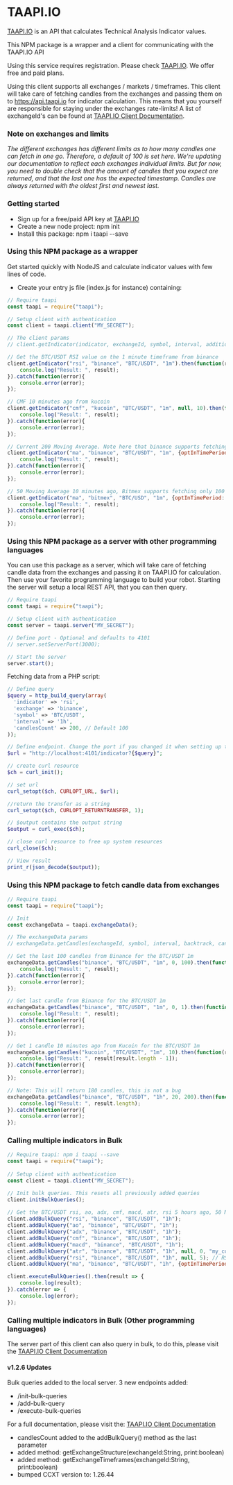# TAAPI.IO

[TAAPI.IO](https://taapi.io) is an API that calculates Technical Analysis Indicator values.

This NPM package is a wrapper and a client for communicating with the TAAPI.IO API

Using this service requires registration. Please check [TAAPI.IO](https://taapi.io). We offer free and paid plans.

Using this client supports all exchanges / markets / timeframes. This client will take care of fetching candles from the exchanges and passing them on to https://api.taapi.io for indicator calculation. This means that you yourself are responsible for staying under the exchanges rate-limits! A list of exchangeId's can be found at [TAAPI.IO Client Documentation](https://taapi.io/documentation/integration/client/).

### Note on exchanges and limits
<i>The different exchanges has different limits as to how many candles one can fetch in one go. Therefore, a default of 100 is set here. We're updating our documentation to reflect each exchanges individual limits. But for now, you need to double check that the amount of candles that you expect are returned, and that the last one has the expected timestamp. Candles are always returned with the oldest first and newest last.</i>

### Getting started

* Sign up for a free/paid API key at [TAAPI.IO](https://taapi.io)
* Create a new node project: npm init
* Install this package: npm i taapi --save

### Using this NPM package as a wrapper

Get started quickly with NodeJS and calculate indicator values with few lines of code.

* Create your entry js file (index.js for instance) containing:

```javascript
// Require taapi
const taapi = require("taapi");

// Setup client with authentication
const client = taapi.client("MY_SECRET");

// The client params
// client.getIndicator(indicator, exchangeId, symbol, interval, additionalParams, backtrack, candlesCount);

// Get the BTC/USDT RSI value on the 1 minute timeframe from binance
client.getIndicator("rsi", "binance", "BTC/USDT", "1m").then(function(result) {
    console.log("Result: ", result);
}).catch(function(error){
    console.error(error);
});

// CMF 10 minutes ago from kucoin
client.getIndicator("cmf", "kucoin", "BTC/USDT", "1m", null, 10).then(function(result) {
    console.log("Result: ", result);
}).catch(function(error){
    console.error(error);
});

// Current 200 Moving Average. Note here that binance supports fetching 500 candles making the 200 MA posible.
client.getIndicator("ma", "binance", "BTC/USDT", "1m", {optInTimePeriod: 200}, 0, 300).then(function(result) {
    console.log("Result: ", result);
}).catch(function(error){
    console.error(error);
});

// 50 Moving Average 10 minutes ago, Bitmex supports fetching only 100 candles
client.getIndicator("ma", "bitmex", "BTC/USD", "1m", {optInTimePeriod: 50}, 10).then(function(result) {
    console.log("Result: ", result);
}).catch(function(error){
    console.error(error);
});

```

### Using this NPM package as a server with other programming languages

You can use this package as a server, which will take care of fetching candle data from the exchanges and passing it on TAAPI.IO for calculation. Then use your favorite programming language to build your robot. Starting the server will setup a local REST API, that you can then query.

```javascript
// Require taapi
const taapi = require("taapi");

// Setup client with authentication
const server = taapi.server("MY_SECRET");

// Define port - Optional and defaults to 4101
// server.setServerPort(3000);

// Start the server
server.start();

```

Fetching data from a PHP script:
```php
// Define query
$query = http_build_query(array(
  'indicator' => 'rsi',
  'exchange' => 'binance',
  'symbol' => 'BTC/USDT',
  'interval' => '1h',
  'candlesCount' => 200, // Default 100
));

// Define endpoint. Change the port if you changed it when setting up the server
$url = "http://localhost:4101/indicator?{$query}";

// create curl resource 
$ch = curl_init(); 

// set url 
curl_setopt($ch, CURLOPT_URL, $url); 

//return the transfer as a string 
curl_setopt($ch, CURLOPT_RETURNTRANSFER, 1); 

// $output contains the output string 
$output = curl_exec($ch); 

// close curl resource to free up system resources 
curl_close($ch);

// View result
print_r(json_decode($output));
```

### Using this NPM package to fetch candle data from exchanges

```javascript
// Require taapi
const taapi = require("taapi");

// Init
const exchangeData = taapi.exchangeData();

// The exchangeData params
// exchangeData.getCandles(exchangeId, symbol, interval, backtrack, candlesCount)

// Get the last 100 candles from Binance for the BTC/USDT 1m
exchangeData.getCandles("binance", "BTC/USDT", "1m", 0, 100).then(function(result) {
    console.log("Result: ", result);
}).catch(function(error){
    console.error(error);
});

// Get last candle from Binance for the BTC/USDT 1m
exchangeData.getCandles("binance", "BTC/USDT", "1m", 0, 1).then(function(result) {
    console.log("Result: ", result);
}).catch(function(error){
    console.error(error);
});

// Get 1 candle 10 minutes ago from Kucoin for the BTC/USDT 1m
exchangeData.getCandles("kucoin", "BTC/USDT", "1m", 10).then(function(result) {
    console.log("Result: ", result[result.length - 1]);
}).catch(function(error){
    console.error(error);
});

// Note: This will return 180 candles, this is not a bug
exchangeData.getCandles("binance", "BTC/USDT", "1h", 20, 200).then(function(result) {
    console.log("Result: ", result.length);
}).catch(function(error){
    console.error(error);
});

```

### Calling multiple indicators in Bulk

```javascript
// Require taapi: npm i taapi --save
const taapi = require("taapi");
 
// Setup client with authentication
const client = taapi.client("MY_SECRET");

// Init bulk queries. This resets all previously added queries
client.initBulkQueries();
 
// Get the BTC/USDT rsi, ao, adx, cmf, macd, atr, rsi 5 hours ago, 50 MA values on the 1 hour time frame from binance
client.addBulkQuery("rsi", "binance", "BTC/USDT", "1h");
client.addBulkQuery("ao", "binance", "BTC/USDT", "1h");
client.addBulkQuery("adx", "binance", "BTC/USDT", "1h");
client.addBulkQuery("cmf", "binance", "BTC/USDT", "1h");
client.addBulkQuery("macd", "binance", "BTC/USDT", "1h");
client.addBulkQuery("atr", "binance", "BTC/USDT", "1h", null, 0, "my_custom_id"); // Override id
client.addBulkQuery("rsi", "binance", "BTC/USDT", "1h", null, 5); // RSI 5 hours ago
client.addBulkQuery("ma", "binance", "BTC/USDT", "1h", {optInTimePeriod: 50}); // 50 MA

client.executeBulkQueries().then(result => {
    console.log(result);
}).catch(error => {
    console.log(error);
});

```

### Calling multiple indicators in Bulk (Other programming languages)

The server part of this client can also query in bulk, to do this, please visit the [TAAPI.IO Client Documentation](https://taapi.io/documentation/integration/client/)

#### v1.2.6 Updates

Bulk queries added to the local server. 3 new endpoints added:

- /init-bulk-queries
- /add-bulk-query
- /execute-bulk-queries

For a full documentation, please visit the: [TAAPI.IO Client Documentation](https://taapi.io/documentation/integration/client/)

- candlesCount added to the addBulkQuery() method as the last parameter
- added method: getExchangeStructure(exchangeId:String, print:boolean)
- added method: getExchangeTimeframes(exchangeId:String, print:boolean)
- bumped CCXT version to: 1.26.44